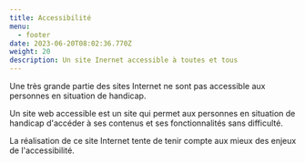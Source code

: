 ```yaml
---
title: Accessibilité
menu:
  - footer
date: 2023-06-20T08:02:36.770Z
weight: 20
description: Un site Inernet accessible à toutes et tous
---
```

U﻿ne très grande partie des sites Internet ne sont pas accessible aux personnes en situation de handicap. 

Un site web accessible est un site qui permet aux personnes en situation de handicap d'accéder à ses contenus et ses fonctionnalités sans difficulté.

La réalisation de ce site Internet tente de tenir compte aux mieux des enjeux de l'accessibilité.
